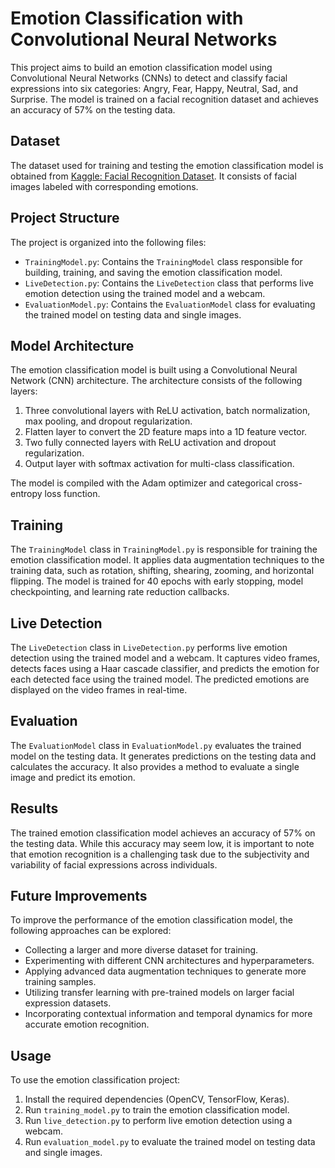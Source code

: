 # Emotion Classification with Convolutional Neural Networks

This project aims to build an emotion classification model using Convolutional Neural Networks (CNNs) to detect and classify facial expressions into six categories: Angry, Fear, Happy, Neutral, Sad, and Surprise. The model is trained on a facial recognition dataset and achieves an accuracy of 57% on the testing data.

## Dataset
The dataset used for training and testing the emotion classification model is obtained from [Kaggle: Facial Recognition Dataset](https://www.kaggle.com/datasets/apollo2506/facial-recognition-dataset). It consists of facial images labeled with corresponding emotions.

## Project Structure
The project is organized into the following files:

- `TrainingModel.py`: Contains the `TrainingModel` class responsible for building, training, and saving the emotion classification model.
- `LiveDetection.py`: Contains the `LiveDetection` class that performs live emotion detection using the trained model and a webcam.
- `EvaluationModel.py`: Contains the `EvaluationModel` class for evaluating the trained model on testing data and single images.

## Model Architecture
The emotion classification model is built using a Convolutional Neural Network (CNN) architecture. The architecture consists of the following layers:

1. Three convolutional layers with ReLU activation, batch normalization, max pooling, and dropout regularization.
2. Flatten layer to convert the 2D feature maps into a 1D feature vector.
3. Two fully connected layers with ReLU activation and dropout regularization.
4. Output layer with softmax activation for multi-class classification.

The model is compiled with the Adam optimizer and categorical cross-entropy loss function.

## Training
The `TrainingModel` class in `TrainingModel.py` is responsible for training the emotion classification model. It applies data augmentation techniques to the training data, such as rotation, shifting, shearing, zooming, and horizontal flipping. The model is trained for 40 epochs with early stopping, model checkpointing, and learning rate reduction callbacks.

## Live Detection
The `LiveDetection` class in `LiveDetection.py` performs live emotion detection using the trained model and a webcam. It captures video frames, detects faces using a Haar cascade classifier, and predicts the emotion for each detected face using the trained model. The predicted emotions are displayed on the video frames in real-time.

## Evaluation
The `EvaluationModel` class in `EvaluationModel.py` evaluates the trained model on the testing data. It generates predictions on the testing data and calculates the accuracy. It also provides a method to evaluate a single image and predict its emotion.

## Results
The trained emotion classification model achieves an accuracy of 57% on the testing data. While this accuracy may seem low, it is important to note that emotion recognition is a challenging task due to the subjectivity and variability of facial expressions across individuals.

## Future Improvements
To improve the performance of the emotion classification model, the following approaches can be explored:

- Collecting a larger and more diverse dataset for training.
- Experimenting with different CNN architectures and hyperparameters.
- Applying advanced data augmentation techniques to generate more training samples.
- Utilizing transfer learning with pre-trained models on larger facial expression datasets.
- Incorporating contextual information and temporal dynamics for more accurate emotion recognition.

## Usage
To use the emotion classification project:

1. Install the required dependencies (OpenCV, TensorFlow, Keras).
2. Run `training_model.py` to train the emotion classification model.
3. Run `live_detection.py` to perform live emotion detection using a webcam.
4. Run `evaluation_model.py` to evaluate the trained model on testing data and single images.

